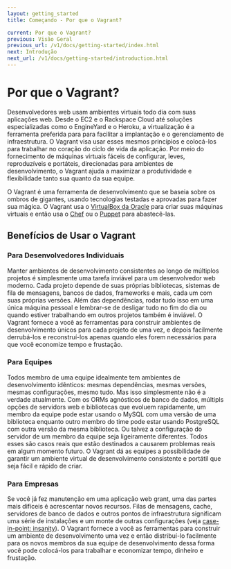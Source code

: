 ```yaml
---
layout: getting_started
title: Começando - Por que o Vagrant?

current: Por que o Vagrant?
previous: Visão Geral
previous_url: /v1/docs/getting-started/index.html
next: Introdução
next_url: /v1/docs/getting-started/introduction.html
---
```

# Por que o Vagrant?

Desenvolvedores web usam ambientes virtuais todo dia com suas aplicações web. Desde o EC2 e o Rackspace Cloud até
soluções especializadas como o EngineYard e o Heroku, a virtualização é a ferramenta preferida para para facilitar a
implantação e o gerenciamento de infraestrutura. O Vagrant visa usar esses mesmos princípios e colocá-los para trabalhar
no coração do ciclo de vida da aplicação. Por meio do fornecimento de máquinas virtuais fáceis de configurar, leves,
reproduzíveis e portáteis, direcionadas para ambientes de desenvolvimento, o Vagrant ajuda a maximizar a produtividade
e flexibilidade tanto sua quanto da sua equipe.

O Vagrant é uma ferramenta de desenvolvimento que se baseia sobre os ombros de gigantes,
usando tecnologias testadas e aprovadas para fazer sua mágica. O Vagrant usa o [VirtualBox da Oracle](http://www.virtualbox.org)
para criar suas máquinas virtuais e então usa o [Chef](http://www.opscode.com/chef) ou o [Puppet](http://www.puppetlabs.com/puppet)
para abastecê-las.

## Benefícios de Usar o Vagrant

### Para Desenvolvedores Individuais

Manter ambientes de desenvolvimento consistentes ao longo de múltiplos projetos é
simplesmente uma tarefa inviável para um desenvolvedor web moderno. Cada projeto depende
de suas próprias bibliotecas, sistemas de fila de mensagens, bancos de dados, frameworks
e mais, cada um com suas próprias versões. Além das dependências, rodar tudo isso em
uma única máquina pessoal e lembrar-se de desligar tudo no fim do dia ou quando estiver
trabalhando em outros projetos também é inviável. O Vagrant fornece a você as ferramentas
para construir ambientes de desenvolvimento únicos para cada projeto de uma vez, e depois
facilmente derrubá-los e reconstruí-los apenas quando eles forem necessários para que
você economize tempo e frustação.

### Para Equipes

Todos membro de uma equipe idealmente tem ambientes de desenvolvimento idênticos: mesmas
dependências, mesmas versões, mesmas configurações, mesmo tudo. Mas isso simplesmente não é
a verdade atualmente. Com os ORMs agnósticos de banco de dados, múltipls opções de servidors
web e bibliotecas que evoluem rapidamente, um membro da equipe pode estar usando o MySQL com
uma versão de uma biblioteca enquanto outro membro do time pode estar usando PostgreSQL com
outra versão da mesma biblioteca. Ou talvez a configuração do servidor de um membro da equipe
seja ligeiramente diferentes. Todos esses são casos reais que estão destinados a causarem
problemas reais em algum momento futuro. O Vagrant dá as equipes a possibilidade de garantir
um ambiente virtual de desenvolvimento consistente e portátil que seja fácil e rápido de criar.

### Para Empresas

Se você já fez manutenção em uma aplicação web grant, uma das partes mais difíceis é
acrescentar novos recursos. Filas de mensagens, cache, servidores de banco de dados e
outros pontos de infraestrutura significam uma série de instalações e um monte de outras
configurações (veja [case-in-point: insanity](http://www.robbyonrails.com/articles/2010/02/08/installing-ruby-on-rails-passenger-postgresql-mysql-oh-my-zsh-on-snow-leopard-fourth-edition)). O Vagrant fornece a você as ferramentas para construir um ambiente de desenvolvimento uma vez e então distribuí-lo facilmente para os novos membros da sua equipe
de desenvolvimento dessa forma você pode colocá-los para trabalhar e economizar tempo, dinheiro e frustação.
